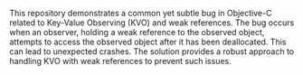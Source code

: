 This repository demonstrates a common yet subtle bug in Objective-C related to Key-Value Observing (KVO) and weak references.  The bug occurs when an observer, holding a weak reference to the observed object, attempts to access the observed object after it has been deallocated. This can lead to unexpected crashes. The solution provides a robust approach to handling KVO with weak references to prevent such issues.